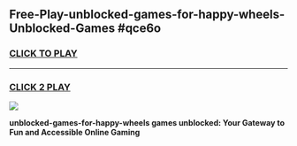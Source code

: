 
## Free-Play-unblocked-games-for-happy-wheels-Unblocked-Games #qce6o
<h3>
<a href="https://news.freeplayer.one?title=unblocked-games-for-happy-wheels&ref=8M">CLICK TO PLAY</a></h3>
<hr>

<h3>
<a href="https://news.freeplayer.one?title=unblocked-games-for-happy-wheels&ref=8M">CLICK 2 PLAY</a>
  
</h3>

<a href="https://news.freeplayer.one?title=unblocked-games-for-happy-wheels&ref=8M"><img src="https://clearcache.store/games.png"></a>


**unblocked-games-for-happy-wheels games unblocked: Your Gateway to Fun and Accessible Online Gaming**
